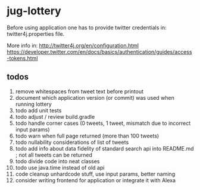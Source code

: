 # jug-lottery

Before using application one has to provide twitter credentials in: twitter4j.properties file.

More info in:
http://twitter4j.org/en/configuration.html
https://developer.twitter.com/en/docs/basics/authentication/guides/access-tokens.html

## todos
1. remove whitespaces from tweet text before printout
1. document which application version (or commit) was used when running lottery
1. todo add unit tests
1. todo adjust / review build.gradle
1. todo handle corner cases (0 tweets, 1 tweet, mismatch due to incorrect input params)
1. todo warn when full page returned (more than 100 tweets)
1. todo nullability considerations of list of tweets
1. todo add info about data fidelity of standard search api into README.md ; not all tweets can be returned
1. todo divide code into neat classes
1. todo use java.time instead of old api
1. code cleanup unhardcode stuff, use input params, better naming
1. consider writing frontend for application or integrate it with Alexa